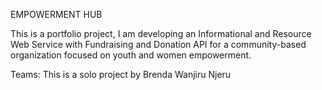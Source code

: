 EMPOWERMENT HUB

This is a portfolio project, I am developing an 
Informational and Resource Web Service with Fundraising and 
Donation API for a community-based organization focused on youth and women empowerment.

Teams:
This is a solo project by Brenda Wanjiru Njeru

